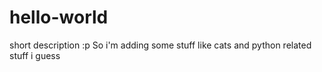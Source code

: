 # hello-world
short description :p
So i'm adding some stuff like cats and python related stuff i guess
